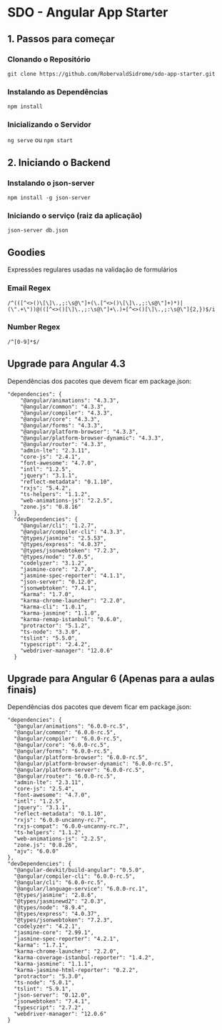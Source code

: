 # SDO - Angular App Starter

## 1. Passos para começar

### Clonando o Repositório

`git clone https://github.com/RobervaldSidrome/sdo-app-starter.git`

### Instalando as Dependências

`npm install`

### Inicializando o Servidor

`ng serve` ou `npm start`

## 2. Iniciando o Backend

### Instalando o json-server

`npm install -g json-server`

### Iniciando o serviço (raiz da aplicação)

`json-server db.json`

## Goodies

Expressões regulares usadas na validação de formulários

### Email Regex

`/^(([^<>()\[\]\.,;:\s@\"]+(\.[^<>()\[\]\.,;:\s@\"]+)*)|(\".+\"))@(([^<>()[\]\.,;:\s@\"]+\.)+[^<>()[\]\.,;:\s@\"]{2,})$/i`

### Number Regex

`/^[0-9]*$/`

## Upgrade para Angular 4.3

Dependências dos pacotes que devem ficar em package.json:

```
"dependencies": {
    "@angular/animations": "4.3.3",
    "@angular/common": "4.3.3",
    "@angular/compiler": "4.3.3",
    "@angular/core": "4.3.3",
    "@angular/forms": "4.3.3",
    "@angular/platform-browser": "4.3.3",
    "@angular/platform-browser-dynamic": "4.3.3",
    "@angular/router": "4.3.3",
    "admin-lte": "2.3.11",
    "core-js": "2.4.1",
    "font-awesome": "4.7.0",
    "intl": "1.2.5",
    "jquery": "3.1.1",
    "reflect-metadata": "0.1.10",
    "rxjs": "5.4.2",
    "ts-helpers": "1.1.2",
    "web-animations-js": "2.2.5",
    "zone.js": "0.8.16"
  },
  "devDependencies": {
    "@angular/cli": "1.2.7",
    "@angular/compiler-cli": "4.3.3",
    "@types/jasmine": "2.5.53",
    "@types/express": "4.0.37",
    "@types/jsonwebtoken": "7.2.3",
    "@types/node": "7.0.5",
    "codelyzer": "3.1.2",
    "jasmine-core": "2.7.0",
    "jasmine-spec-reporter": "4.1.1",
    "json-server": "0.12.0",
    "jsonwebtoken": "7.4.1",
    "karma": "1.7.0",
    "karma-chrome-launcher": "2.2.0",
    "karma-cli": "1.0.1",
    "karma-jasmine": "1.1.0",
    "karma-remap-istanbul": "0.6.0",
    "protractor": "5.1.2",
    "ts-node": "3.3.0",
    "tslint": "5.5.0",
    "typescript": "2.4.2",
    "webdriver-manager": "12.0.6"
  }
```

## Upgrade para Angular 6 (Apenas para a aulas finais)

Dependências dos pacotes que devem ficar em package.json:

```
"dependencies": {
  "@angular/animations": "6.0.0-rc.5",
  "@angular/common": "6.0.0-rc.5",
  "@angular/compiler": "6.0.0-rc.5",
  "@angular/core": "6.0.0-rc.5",
  "@angular/forms": "6.0.0-rc.5",
  "@angular/platform-browser": "6.0.0-rc.5",
  "@angular/platform-browser-dynamic": "6.0.0-rc.5",
  "@angular/platform-server": "6.0.0-rc.5",
  "@angular/router": "6.0.0-rc.5",
  "admin-lte": "2.3.11",
  "core-js": "2.5.4",
  "font-awesome": "4.7.0",
  "intl": "1.2.5",
  "jquery": "3.1.1",
  "reflect-metadata": "0.1.10",
  "rxjs": "6.0.0-uncanny-rc.7",
  "rxjs-compat": "6.0.0-uncanny-rc.7",
  "ts-helpers": "1.1.2",
  "web-animations-js": "2.2.5",
  "zone.js": "0.8.26",
  "ajv": "6.0.0"
},
"devDependencies": {
  "@angular-devkit/build-angular": "0.5.0",
  "@angular/compiler-cli": "6.0.0-rc.5",
  "@angular/cli": "6.0.0-rc.5",
  "@angular/language-service": "6.0.0-rc.1",
  "@types/jasmine": "2.8.6",
  "@types/jasminewd2": "2.0.3",
  "@types/node": "8.9.4",
  "@types/express": "4.0.37",
  "@types/jsonwebtoken": "7.2.3",
  "codelyzer": "4.2.1",
  "jasmine-core": "2.99.1",
  "jasmine-spec-reporter": "4.2.1",
  "karma": "1.7.1",
  "karma-chrome-launcher": "2.2.0",
  "karma-coverage-istanbul-reporter": "1.4.2",
  "karma-jasmine": "1.1.1",
  "karma-jasmine-html-reporter": "0.2.2",
  "protractor": "5.3.0",
  "ts-node": "5.0.1",
  "tslint": "5.9.1",
  "json-server": "0.12.0",
  "jsonwebtoken": "7.4.1",
  "typescript": "2.7.2",
  "webdriver-manager": "12.0.6"
}

